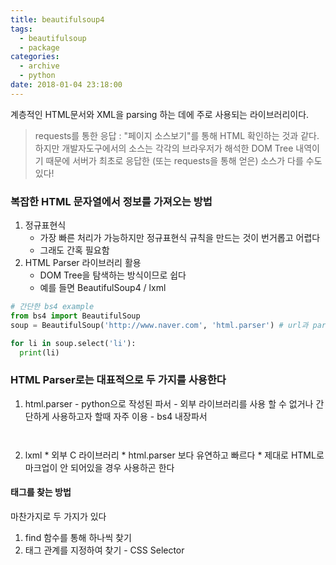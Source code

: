```yaml
---
title: beautifulsoup4
tags:
  - beautifulsoup
  - package
categories:
  - archive
  - python
date: 2018-01-04 23:18:00
---
```


계층적인 HTML문서와 XML을 parsing 하는 데에 주로 사용되는 라이브러리이다.

> requests를 통한 응답 : "페이지 소스보기"를 통해 HTML 확인하는 것과 같다. 하지만 개발자도구에서의 소스는 각각의 브라우저가 해석한 DOM Tree 내역이기 때문에 서버가 최초로 응답한 (또는 requests을 통해 얻은) 소스가 다를 수도 있다!

### 복잡한 HTML 문자열에서 정보를 가져오는 방법

1. 정규표현식
   * 가장 빠른 처리가 가능하지만 정규표현식 규칙을 만드는 것이 번거롭고 어렵다
   * 그래도 간혹 필요함
2. HTML Parser 라이브러리 활용
   * DOM Tree을 탐색하는 방식이므로 쉽다
   * 예를 들면 BeautifulSoup4 / lxml


~~~python
# 간단한 bs4 example
from bs4 import BeautifulSoup
soup = BeautifulSoup('http://www.naver.com', 'html.parser') # url과 parser종류 설정

for li in soup.select('li'):
  print(li)
~~~

### HTML Parser로는 대표적으로 두 가지를 사용한다

  1.  html.parser
     - python으로 작성된 파서
     - 외부 라이브러리를 사용 할 수 없거나 간단하게 사용하고자 할때 자주 이용
     - bs4 내장파서

     ​
  2. lxml
    * 외부 C 라이브러리
    * html.parser 보다 유연하고 빠르다
    * 제대로 HTML로 마크업이 안 되어있을 경우 사용하곤 한다



#### 태그를 찾는 방법

마찬가지로 두 가지가 있다

1. find 함수를 통해 하나씩 찾기
2. 태그 관계를 지정하여 찾기 - CSS Selector

